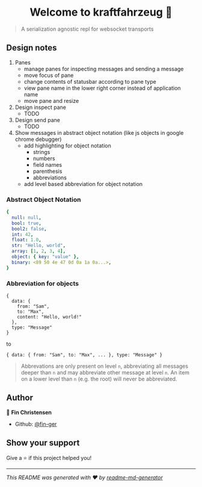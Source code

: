 <h1 align="center">Welcome to kraftfahrzeug 👋</h1>

> A serialization agnostic repl for websocket transports

## Design notes

 1. Panes
     - manage panes for inspecting messages and sending a message
     - move focus of pane
     - change contents of statusbar according to pane type
     - view pane name in the lower right corner instead of application name
     - move pane and resize
 2. Design inspect pane
     - TODO
 3. Design send pane
     - TODO
 4. Show messages in abstract object notation (like js objects in google chrome debugger)
     - add highlighting for object notation
        - strings
        - numbers
        - field names
        - parenthesis
        - abbreviations
     - add level based abbreviation for object notation

### Abstract Object Notation

```yaml
{
  null: null,
  bool: true,
  bool2: false,
  int: 42,
  float: 1.0,
  str: "Hello, world",
  array: [1, 2, 3, 4],
  object: { key: "value" },
  binary: <89 50 4e 47 0d 0a 1a 0a...>,
}
```

### Abbreviation for objects

```
{
  data: {
    from: "Sam",
    to: "Max",
    content: "Hello, world!"
  },
  type: "Message"
}
```

to

```
{ data: { from: "Sam", to: "Max", ... }, type: "Message" }
```

> Abbrevations are only present on level `n`, abbreviating all messages deeper than `n` and may abbreviate other message at level `n`. An item on a lower level than `n` (e.g. the root) will never be abbreviated.

## Author

👤 **Fin Christensen**

* Github: [@fin-ger](https://github.com/fin-ger)

## Show your support

Give a ⭐️ if this project helped you!

***
_This README was generated with ❤️ by [readme-md-generator](https://github.com/kefranabg/readme-md-generator)_
